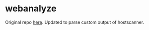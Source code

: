 # webanalyze

Original repo [here](https://github.com/rverton/webanalyze). Updated to parse custom output of hostscanner.
